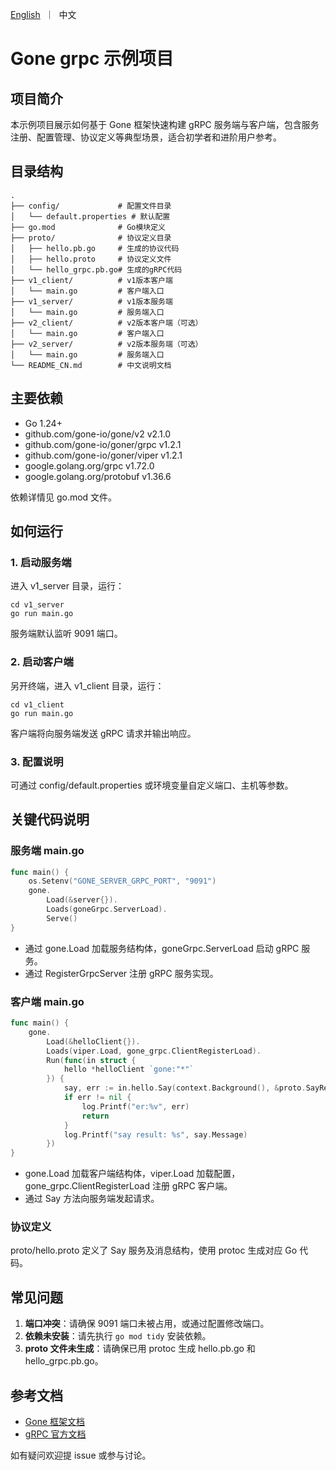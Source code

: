 [//]: # (desc: Gone grpc 示例项目，展示如何使用 Gone 框架构建 gRPC 服务)

<p>
    <a href="README.md">English</a>&nbsp ｜&nbsp 中文
</p>

# Gone grpc 示例项目

## 项目简介
本示例项目展示如何基于 Gone 框架快速构建 gRPC 服务端与客户端，包含服务注册、配置管理、协议定义等典型场景，适合初学者和进阶用户参考。

## 目录结构
```
.
├── config/             # 配置文件目录
│   └── default.properties # 默认配置
├── go.mod              # Go模块定义
├── proto/              # 协议定义目录
│   ├── hello.pb.go     # 生成的协议代码
│   ├── hello.proto     # 协议定义文件
│   └── hello_grpc.pb.go# 生成的gRPC代码
├── v1_client/          # v1版本客户端
│   └── main.go         # 客户端入口
├── v1_server/          # v1版本服务端
│   └── main.go         # 服务端入口
├── v2_client/          # v2版本客户端（可选）
│   └── main.go         # 客户端入口
├── v2_server/          # v2版本服务端（可选）
│   └── main.go         # 服务端入口
└── README_CN.md        # 中文说明文档
```

## 主要依赖
- Go 1.24+
- github.com/gone-io/gone/v2 v2.1.0
- github.com/gone-io/goner/grpc v1.2.1
- github.com/gone-io/goner/viper v1.2.1
- google.golang.org/grpc v1.72.0
- google.golang.org/protobuf v1.36.6

依赖详情见 go.mod 文件。

## 如何运行
### 1. 启动服务端
进入 v1_server 目录，运行：
```shell
cd v1_server
go run main.go
```
服务端默认监听 9091 端口。

### 2. 启动客户端
另开终端，进入 v1_client 目录，运行：
```shell
cd v1_client
go run main.go
```
客户端将向服务端发送 gRPC 请求并输出响应。

### 3. 配置说明
可通过 config/default.properties 或环境变量自定义端口、主机等参数。

## 关键代码说明
### 服务端 main.go
```go
func main() {
    os.Setenv("GONE_SERVER_GRPC_PORT", "9091")
    gone.
        Load(&server{}).
        Loads(goneGrpc.ServerLoad).
        Serve()
}
```
- 通过 gone.Load 加载服务结构体，goneGrpc.ServerLoad 启动 gRPC 服务。
- 通过 RegisterGrpcServer 注册 gRPC 服务实现。

### 客户端 main.go
```go
func main() {
    gone.
        Load(&helloClient{}).
        Loads(viper.Load, gone_grpc.ClientRegisterLoad).
        Run(func(in struct {
            hello *helloClient `gone:"*"`
        }) {
            say, err := in.hello.Say(context.Background(), &proto.SayRequest{Name: "gone"})
            if err != nil {
                log.Printf("er:%v", err)
                return
            }
            log.Printf("say result: %s", say.Message)
        })
}
```
- gone.Load 加载客户端结构体，viper.Load 加载配置，gone_grpc.ClientRegisterLoad 注册 gRPC 客户端。
- 通过 Say 方法向服务端发起请求。

### 协议定义
proto/hello.proto 定义了 Say 服务及消息结构，使用 protoc 生成对应 Go 代码。

## 常见问题
1. **端口冲突**：请确保 9091 端口未被占用，或通过配置修改端口。
2. **依赖未安装**：请先执行 `go mod tidy` 安装依赖。
3. **proto 文件未生成**：请确保已用 protoc 生成 hello.pb.go 和 hello_grpc.pb.go。

## 参考文档
- [Gone 框架文档](https://github.com/gone-io/gone)
- [gRPC 官方文档](https://grpc.io/docs/)

如有疑问欢迎提 issue 或参与讨论。
